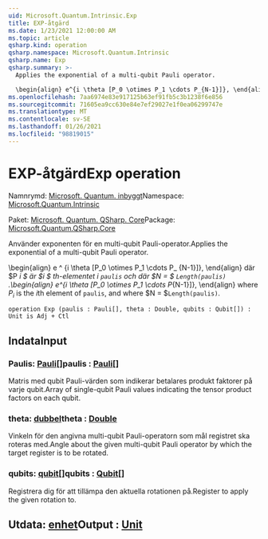 ```yaml
---
uid: Microsoft.Quantum.Intrinsic.Exp
title: EXP-åtgärd
ms.date: 1/23/2021 12:00:00 AM
ms.topic: article
qsharp.kind: operation
qsharp.namespace: Microsoft.Quantum.Intrinsic
qsharp.name: Exp
qsharp.summary: >-
  Applies the exponential of a multi-qubit Pauli operator.

  \begin{align} e^{i \theta [P_0 \otimes P_1 \cdots P_{N-1}]}, \end{align} where $P_i$ is the $i$th element of `paulis`, and where $N = $`Length(paulis)`.
ms.openlocfilehash: 7aa6974e83e917125b63ef91fb5c3b1238f6e856
ms.sourcegitcommit: 71605ea9cc630e84e7ef29027e1f0ea06299747e
ms.translationtype: MT
ms.contentlocale: sv-SE
ms.lasthandoff: 01/26/2021
ms.locfileid: "98819015"
---
```

# <a name="exp-operation"></a><span data-ttu-id="d8afa-102">EXP-åtgärd</span><span class="sxs-lookup"><span data-stu-id="d8afa-102">Exp operation</span></span>

<span data-ttu-id="d8afa-103">Namnrymd: [Microsoft. Quantum. inbyggt](xref:Microsoft.Quantum.Intrinsic)</span><span class="sxs-lookup"><span data-stu-id="d8afa-103">Namespace: [Microsoft.Quantum.Intrinsic](xref:Microsoft.Quantum.Intrinsic)</span></span>

<span data-ttu-id="d8afa-104">Paket: [Microsoft. Quantum. QSharp. Core](https://nuget.org/packages/Microsoft.Quantum.QSharp.Core)</span><span class="sxs-lookup"><span data-stu-id="d8afa-104">Package: [Microsoft.Quantum.QSharp.Core](https://nuget.org/packages/Microsoft.Quantum.QSharp.Core)</span></span>


<span data-ttu-id="d8afa-105">Använder exponenten för en multi-qubit Pauli-operator.</span><span class="sxs-lookup"><span data-stu-id="d8afa-105">Applies the exponential of a multi-qubit Pauli operator.</span></span>

<span data-ttu-id="d8afa-106">\begin{align} e ^ {i \theta [P_0 \otimes P_1 \cdots P_ {N-1}]}, \end{align} där $P _i $ är $i $ th-elementet i `paulis` och där $N = $ `Length(paulis)` .</span><span class="sxs-lookup"><span data-stu-id="d8afa-106">\begin{align} e^{i \theta [P_0 \otimes P_1 \cdots P_{N-1}]}, \end{align} where $P_i$ is the $i$th element of `paulis`, and where $N = $`Length(paulis)`.</span></span>

```qsharp
operation Exp (paulis : Pauli[], theta : Double, qubits : Qubit[]) : Unit is Adj + Ctl
```


## <a name="input"></a><span data-ttu-id="d8afa-107">Indata</span><span class="sxs-lookup"><span data-stu-id="d8afa-107">Input</span></span>

### <a name="paulis--pauli"></a><span data-ttu-id="d8afa-108">Paulis: [Pauli](xref:microsoft.quantum.lang-ref.pauli)[]</span><span class="sxs-lookup"><span data-stu-id="d8afa-108">paulis : [Pauli](xref:microsoft.quantum.lang-ref.pauli)[]</span></span>

<span data-ttu-id="d8afa-109">Matris med qubit Pauli-värden som indikerar betalares produkt faktorer på varje qubit.</span><span class="sxs-lookup"><span data-stu-id="d8afa-109">Array of single-qubit Pauli values indicating the tensor product factors on each qubit.</span></span>


### <a name="theta--double"></a><span data-ttu-id="d8afa-110">theta: [dubbel](xref:microsoft.quantum.lang-ref.double)</span><span class="sxs-lookup"><span data-stu-id="d8afa-110">theta : [Double](xref:microsoft.quantum.lang-ref.double)</span></span>

<span data-ttu-id="d8afa-111">Vinkeln för den angivna multi-qubit Pauli-operatorn som mål registret ska roteras med.</span><span class="sxs-lookup"><span data-stu-id="d8afa-111">Angle about the given multi-qubit Pauli operator by which the target register is to be rotated.</span></span>


### <a name="qubits--qubit"></a><span data-ttu-id="d8afa-112">qubits: [qubit](xref:microsoft.quantum.lang-ref.qubit)[]</span><span class="sxs-lookup"><span data-stu-id="d8afa-112">qubits : [Qubit](xref:microsoft.quantum.lang-ref.qubit)[]</span></span>

<span data-ttu-id="d8afa-113">Registrera dig för att tillämpa den aktuella rotationen på.</span><span class="sxs-lookup"><span data-stu-id="d8afa-113">Register to apply the given rotation to.</span></span>



## <a name="output--unit"></a><span data-ttu-id="d8afa-114">Utdata: [enhet](xref:microsoft.quantum.lang-ref.unit)</span><span class="sxs-lookup"><span data-stu-id="d8afa-114">Output : [Unit](xref:microsoft.quantum.lang-ref.unit)</span></span>

